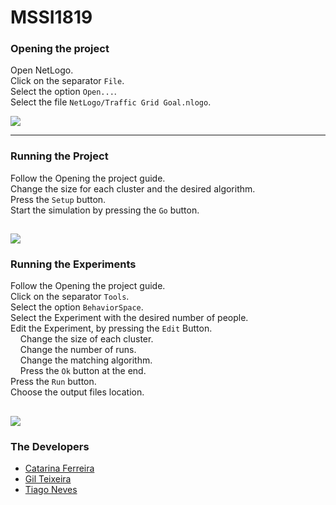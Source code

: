 # MSSI1819

### Opening the project

Open NetLogo.  
Click on the separator `File`.  
Select the option `Open...`.  
Select the file `NetLogo/Traffic Grid Goal.nlogo`.  

![](https://github.com/LivingCat/MSSI1819/blob/master/docs/open.gif)

---

### Running the Project

Follow the Opening the project guide.  
Change the size for each cluster and the desired algorithm.  
Press the `Setup` button.  
Start the simulation by pressing the `Go` button.   

![](https://github.com/LivingCat/MSSI1819/blob/master/docs/run.gif)
---

### Running the Experiments

Follow the Opening the project guide.  
Click on the separator `Tools`.  
Select the option `BehaviorSpace`.  
Select the Experiment with the desired number of people.  
Edit the Experiment, by pressing the `Edit` Button.  
&nbsp;&nbsp;&nbsp;&nbsp;Change the size of each cluster.  
&nbsp;&nbsp;&nbsp;&nbsp;Change the number of runs.  
&nbsp;&nbsp;&nbsp;&nbsp;Change the matching algorithm.  
&nbsp;&nbsp;&nbsp;&nbsp;Press the `Ok` button at the end.    
Press the `Run` button.   
Choose the output files location.  

![](https://github.com/LivingCat/MSSI1819/blob/master/docs/exp.gif)
---


### The Developers

- [Catarina Ferreira](https://github.com/LivingCat)
- [Gil Teixeira](https://github.com/GilTeixeira)
- [Tiago Neves](https://github.com/Tiago-Seven)
